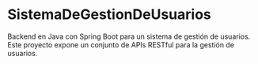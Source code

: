 # SistemaDeGestionDeUsuarios
Backend en Java con Spring Boot para un sistema de gestión de usuarios. Este proyecto expone un conjunto de APIs RESTful para la gestión de usuarios.
